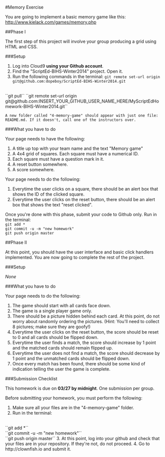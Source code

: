 #Memory Exercise

You are going to implement a basic memory game like this: http://www.kielack.com/games/memory.php

##Phase I

The first step of this project will involve your group producing a grid using HTML and CSS.

###Setup

1. Log into Cloud9 **using your Github account**.
2. Find the "ScriptEd-BIHS-Winter2014" project. Open it.
3. Run the following commands in the terminal: 
  ``git remote set-url origin git@github.com:dopeboy/ScriptEd-BIHS-Winter2014.git``
  <br/>
  ``git pull``
  ``git remote set-url origin git@github.com:INSERT_YOUR_GITHUB_USER_NAME_HERE/MyScriptEdHomework-BIHS-Winter2014.git``

    A new folder called "4-memory-game" should appear with just one file: README.md. If it doesn't, call one of the instructors over.
 
###What you have to do

Your page needs to have the following:

1. A title up top with your team name and the text "Memory game" 
2. A 4x4 grid of squares. Each square must have a numerical ID.
3. Each square must have a question mark in it.
4. A reset button somewhere.
5. A score somewhere.

Your page needs to do the following:

1. Everytime the user clicks on a square, there should be an alert box that shows the ID of the clicked square.
2. Everytime the user clicks on the reset button, there should be an alert box that shows the text "reset clicked".

Once you're done with this phase, submit your code to Github only. Run in the terminal: 
  <br/>
  ``git add *``
  <br/>
  ``git commit -u -m "new homework"``
  <br/>
  ``git push origin master``


##Phase II

At this point, you should have the user interface and basic click handlers implemented. You are now going to complete the rest of the project.

###Setup

*None*

###What you have to do

Your page needs to do the following:

1. The game should start with all cards face down.
2. The game is a single player game only.
2. There should be a picture hidden behind each card. At this point, do not worry about randomly ordering the pictures. (Hint: You'll need to collect 8 pictures; make sure they are goofy!)
2. Everytime the user clicks on the reset button, the score should be reset to 0 and all cards should be flipped down.
3. Everytime the user finds a match, the score should increase by 1 point and the matched cards should remain flipped up.
4. Everytime the user does not find a match, the score should decrease by 1 point and the unmatched cards should be flipped down.
5. Once every match has been found, there should be some kind of indication telling the user the game is complete.
 
###Submission Checklist

This homework is due on **03/27 by midnight**. One submission per group.

Before submitting your homework, you must perform the following:

1. Make sure all your files are in the "4-memory-game" folder.
2. Run in the terminal: 
  <br/>
  ``git add *``
  <br/>
  ``git commit -u -m "new homework"``
  <br/>
  ``git push origin master``
3. At this point, log into your github and check that your files are in your repository. If they're not, do not proceed.
4. Go to http://clownfish.io and submit it.

